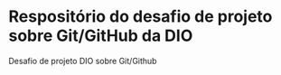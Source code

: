 # Respositório do desafio de projeto sobre Git/GitHub da DIO
Desafio de projeto DIO sobre Git/Github

